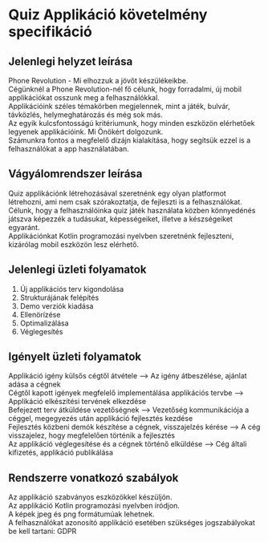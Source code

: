 # Quiz Applikáció követelmény specifikáció

## Jelenlegi helyzet leírása

Phone Revolution - Mi elhozzuk a jövőt készülékeikbe. <br>
Cégünknél a Phone Revolution-nél fő célunk, hogy forradalmi, új mobil applikációkat osszunk meg a felhasználókkal. <br>
Applikációink széles témakörben megjelennek, mint a játék, bulvár, távközlés, helymeghatározás és még sok más. <br>
Az egyik kulcsfontosságú kritériumunk, hogy minden eszközön elérhetőek legyenek applikációink. Mi Önökért dolgozunk.<br>
Számunkra fontos a megfelelő dizájn kialakítása, hogy segítsük ezzel is a felhasználókat a app használatában. <br>

## Vágyálomrendszer leírása

Quiz applikációnk létrehozásával szeretnénk egy olyan platformot létrehozni, ami nem csak szórakoztatja, de fejleszti is a felhasználókat. <br>
Célunk, hogy a felhasználóinka quiz játék használata közben könnyedénés játszva képezzék a tudásukat, képességeiket, illetve a készségeiket egyaránt. <br>
Applikációnkat Kotlin programozási nyelvben szeretnénk fejleszteni, kizárólag mobil eszközön lesz elérhető. <br>


## Jelenlegi üzleti folyamatok

1. Új applikációs terv kigondolása
2. Strukturájának felépítés 
3. Demo verziók kiadása
4. Ellenörízése
5. Optimalizálása
6. Véglegesítés

## Igényelt üzleti folyamatok

Applikáció igény külsős cégtől átvétele --> Az igény átbeszélése, ajánlat adása a cégnek <br>
Cégtől kapott igények megfelelő implementálása applikációs tervbe --> Applikáció elkészítési tervének elkezdése <br>
Befejezett terv átküldése vezetőségnek --> Vezetőség kommunikációja a céggel, megegyezés után applikáció fejlesztés kezdése <br>
Fejlesztés közbeni demók készítése a cégnek, visszajelzés kérése --> A cég visszajelez, hogy megfelelően történik a fejlesztés <br>
Az applikáció véglegesítése és a cégnek történő elküldése --> Cég általi kifizetés, applikáció publikálása

## Rendszerre vonatkozó szabályok

Az applikáció szabványos eszközökkel készüljön. <br>
Az applikáció Kotlin programozási nyelvben íródjon. <br>
A képek jpeg és png formátumúak lehetnek. <br>
A felhasználókat azonosító applikáció esetében szükséges jogszabályokat be kell tartani: GDPR <br>

